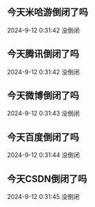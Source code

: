 ## 今天米哈游倒闭了吗

2024-9-12 0:31:42 没倒闭

## 今天腾讯倒闭了吗

2024-9-12 0:31:42 没倒闭

## 今天微博倒闭了吗

2024-9-12 0:31:43 没倒闭

## 今天百度倒闭了吗

2024-9-12 0:31:44 没倒闭

## 今天CSDN倒闭了吗

2024-9-12 0:31:45 没倒闭

